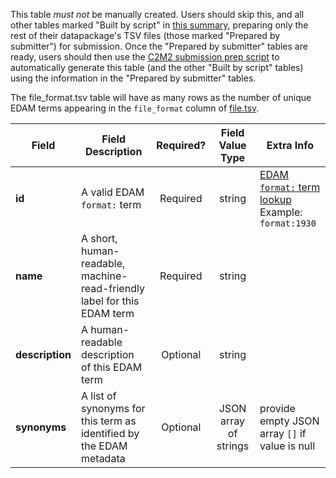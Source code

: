 This table *must not* be manually created. Users should skip this, and all other tables marked "Built by script" in [this summary](./C2M2-Table-Summary), preparing only the rest of their datapackage's TSV files (those marked "Prepared by submitter") for submission. Once the "Prepared by submitter" tables are ready, users should then use the [C2M2 submission prep script](https://osf.io/bq6k9/) to automatically generate this table (and the other "Built by script" tables) using the information in the "Prepared by submitter" tables.

The file_format.tsv table will have as many rows as the number of unique EDAM terms appearing in the `file_format` column of [file.tsv](./TableInfo:-file.tsv).


Field | Field Description | Required? | Field Value Type | Extra Info 
------|-------------------|:-----------:|:-------------:|------------
**id** | A valid EDAM `format:` term | Required | string | [EDAM `format:` term lookup](https://www.ebi.ac.uk/ols/ontologies/edam/terms?iri=http%3A%2F%2Fedamontology.org%2Fformat_1915&viewMode=All&siblings=false) <br/> Example: `format:1930`
**name** | A short, human-readable, machine-read-friendly label for this EDAM term| Required | string
**description** | A human-readable description of this EDAM term | Optional | string
**synonyms** | A list of synonyms for this term as identified by the EDAM metadata | Optional | JSON array of strings | provide empty JSON array `[]` if value is null

